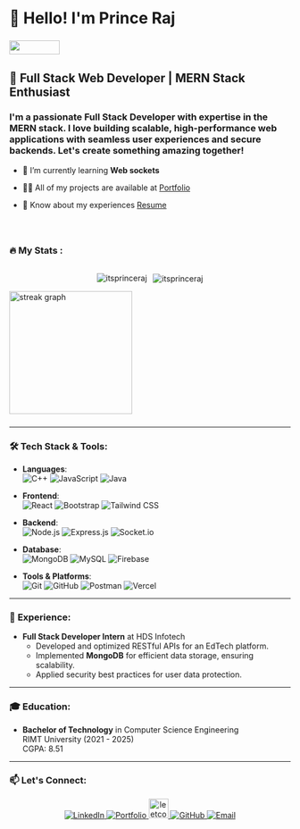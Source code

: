 

# 👋 Hello! I'm **Prince Raj**  
###

<div align="left" >
  <img src="https://visitor-badge.laobi.icu/badge?page_id=itsprinceraj.itsprinceraj&" width="90" height="25" />
</div>

## 🚀 Full Stack Web Developer | MERN Stack Enthusiast

### I'm a passionate **Full Stack Developer** with expertise in the **MERN** stack. I love building scalable, high-performance web applications with seamless user experiences and secure backends. Let's create something amazing together!

- 🌱 I’m currently learning **Web sockets**

- 👨‍💻 All of my projects are available at [Portfolio](https://portfolio-three-lovat-41.vercel.app/)

- 📄 Know about my experiences [Resume](https://drive.google.com/file/d/1MjwhIZ9vTlyA0BdkYBKQAQ5ygF_D1WKZ/view?usp=sharing)


  ###
  <br/>

<h3 align="left">🔥   My Stats :</h3>

<div  style="display:flex; align-items: center; justify-content:center;">
  <p>
  <img align="left" src="https://github-readme-stats.vercel.app/api/top-langs?username=itsprinceraj&show_icons=true&locale=en&layout=compact&theme=dark" alt="itsprinceraj" />
</p>

<p >&nbsp;
  <img align="center" src="https://github-readme-stats.vercel.app/api?username=itsprinceraj&show_icons=true&locale=en&theme=dark" alt="itsprinceraj" />
</p>
</div>

</div>
<div >
  <img src="https://streak-stats.demolab.com?user=itsprinceraj&locale=en&mode=daily&theme=dark&hide_border=false&border_radius=5&order=3" height="220" alt="streak graph"  />
</div>

###

---

### 🛠️ **Tech Stack & Tools:**

- **Languages**:  
  ![C++](https://img.shields.io/badge/C++-00599C?style=for-the-badge&logo=cplusplus&logoColor=white) 
  ![JavaScript](https://img.shields.io/badge/JavaScript-F7DF1E?style=for-the-badge&logo=javascript&logoColor=black)
  ![Java](https://img.shields.io/badge/Java-007396?style=for-the-badge&logo=java&logoColor=white)  

- **Frontend**:  
  ![React](https://img.shields.io/badge/React-20232A?style=for-the-badge&logo=react&logoColor=61DAFB) 
  ![Bootstrap](https://img.shields.io/badge/Bootstrap-563D7C?style=for-the-badge&logo=bootstrap&logoColor=white)
  ![Tailwind CSS](https://img.shields.io/badge/Tailwind_CSS-38B2AC?style=for-the-badge&logo=tailwind-css&logoColor=white)

- **Backend**:  
  ![Node.js](https://img.shields.io/badge/Node.js-43853D?style=for-the-badge&logo=node.js&logoColor=white) 
  ![Express.js](https://img.shields.io/badge/Express.js-000000?style=for-the-badge&logo=express&logoColor=white)
  ![Socket.io](https://img.shields.io/badge/Socket.io-010101?style=for-the-badge&logo=socket.io&logoColor=white)

- **Database**:  
  ![MongoDB](https://img.shields.io/badge/MongoDB-47A248?style=for-the-badge&logo=mongodb&logoColor=white)
  ![MySQL](https://img.shields.io/badge/MySQL-4479A1?style=for-the-badge&logo=mysql&logoColor=white)
  ![Firebase](https://img.shields.io/badge/Firebase-FFCA28?style=for-the-badge&logo=firebase&logoColor=white)

- **Tools & Platforms**:  
  ![Git](https://img.shields.io/badge/Git-F05032?style=for-the-badge&logo=git&logoColor=white)
  ![GitHub](https://img.shields.io/badge/GitHub-181717?style=for-the-badge&logo=github&logoColor=white)
  ![Postman](https://img.shields.io/badge/Postman-FF6C37?style=for-the-badge&logo=postman&logoColor=white)
  ![Vercel](https://img.shields.io/badge/Vercel-000000?style=for-the-badge&logo=vercel&logoColor=white)

---

### 💼 **Experience**:

- **Full Stack Developer Intern** at HDS Infotech  
  - Developed and optimized RESTful APIs for an EdTech platform.
  - Implemented **MongoDB** for efficient data storage, ensuring scalability.
  - Applied security best practices for user data protection.

---

### 🎓 **Education**:

- **Bachelor of Technology** in Computer Science Engineering  
  RIMT University (2021 - 2025)  
  CGPA: 8.51

---

### 📫 **Let's Connect:**

<p align="center">
  <a href="https://www.linkedin.com/in/iam-princeraj">
    <img src="https://img.shields.io/badge/LinkedIn-0077B5?style=for-the-badge&logo=linkedin&logoColor=white" alt="LinkedIn">
  </a>
  <a href="https://portfolio-three-lovat-41.vercel.app/">
    <img src="https://img.shields.io/badge/Portfolio-000000?style=for-the-badge&logo=vercel&logoColor=white" alt="Portfolio">
  </a>
   <a href="https://leetcode.com/iam-princeraj/" target="_blank">
    <img src="https://img.shields.io/static/v1?message=LeetCode&logo=leetcode&label=&color=FFA116&logoColor=white&labelColor=&style=for-the-badge" height="35" alt="leetcode logo" />
  </a>
  <a href="https://github.com/iamprinceraj">
    <img src="https://img.shields.io/badge/GitHub-181717?style=for-the-badge&logo=github&logoColor=white" alt="GitHub">
  </a>
  <a href="mailto:dev.prince116@gmail.com">
    <img src="https://img.shields.io/badge/Email-EA4335?style=for-the-badge&logo=gmail&logoColor=white" alt="Email">
  </a>
</p>





###
